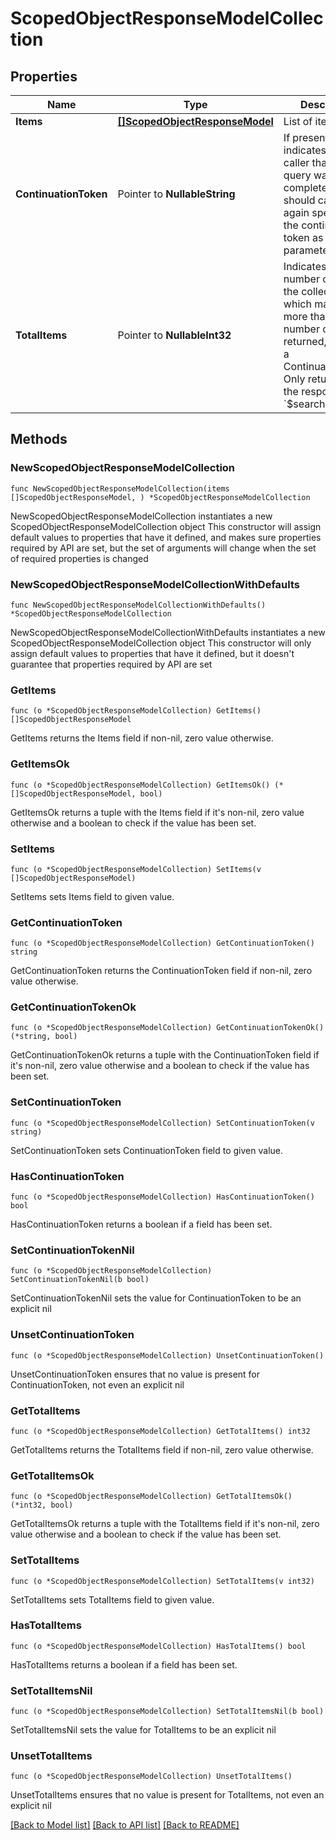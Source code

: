 # ScopedObjectResponseModelCollection

## Properties

Name | Type | Description | Notes
------------ | ------------- | ------------- | -------------
**Items** | [**[]ScopedObjectResponseModel**](ScopedObjectResponseModel.md) | List of items. | 
**ContinuationToken** | Pointer to **NullableString** | If present, indicates to the caller that the query was not complete, and they should call the API again specifying the continuation token as a query parameter. | [optional] 
**TotalItems** | Pointer to **NullableInt32** | Indicates the total number of items in the collection, which may be more than the number of Items returned, if there is a ContinuationToken.  Only returned in the response to &#x60;$search&#x60; APIs. | [optional] 

## Methods

### NewScopedObjectResponseModelCollection

`func NewScopedObjectResponseModelCollection(items []ScopedObjectResponseModel, ) *ScopedObjectResponseModelCollection`

NewScopedObjectResponseModelCollection instantiates a new ScopedObjectResponseModelCollection object
This constructor will assign default values to properties that have it defined,
and makes sure properties required by API are set, but the set of arguments
will change when the set of required properties is changed

### NewScopedObjectResponseModelCollectionWithDefaults

`func NewScopedObjectResponseModelCollectionWithDefaults() *ScopedObjectResponseModelCollection`

NewScopedObjectResponseModelCollectionWithDefaults instantiates a new ScopedObjectResponseModelCollection object
This constructor will only assign default values to properties that have it defined,
but it doesn't guarantee that properties required by API are set

### GetItems

`func (o *ScopedObjectResponseModelCollection) GetItems() []ScopedObjectResponseModel`

GetItems returns the Items field if non-nil, zero value otherwise.

### GetItemsOk

`func (o *ScopedObjectResponseModelCollection) GetItemsOk() (*[]ScopedObjectResponseModel, bool)`

GetItemsOk returns a tuple with the Items field if it's non-nil, zero value otherwise
and a boolean to check if the value has been set.

### SetItems

`func (o *ScopedObjectResponseModelCollection) SetItems(v []ScopedObjectResponseModel)`

SetItems sets Items field to given value.


### GetContinuationToken

`func (o *ScopedObjectResponseModelCollection) GetContinuationToken() string`

GetContinuationToken returns the ContinuationToken field if non-nil, zero value otherwise.

### GetContinuationTokenOk

`func (o *ScopedObjectResponseModelCollection) GetContinuationTokenOk() (*string, bool)`

GetContinuationTokenOk returns a tuple with the ContinuationToken field if it's non-nil, zero value otherwise
and a boolean to check if the value has been set.

### SetContinuationToken

`func (o *ScopedObjectResponseModelCollection) SetContinuationToken(v string)`

SetContinuationToken sets ContinuationToken field to given value.

### HasContinuationToken

`func (o *ScopedObjectResponseModelCollection) HasContinuationToken() bool`

HasContinuationToken returns a boolean if a field has been set.

### SetContinuationTokenNil

`func (o *ScopedObjectResponseModelCollection) SetContinuationTokenNil(b bool)`

 SetContinuationTokenNil sets the value for ContinuationToken to be an explicit nil

### UnsetContinuationToken
`func (o *ScopedObjectResponseModelCollection) UnsetContinuationToken()`

UnsetContinuationToken ensures that no value is present for ContinuationToken, not even an explicit nil
### GetTotalItems

`func (o *ScopedObjectResponseModelCollection) GetTotalItems() int32`

GetTotalItems returns the TotalItems field if non-nil, zero value otherwise.

### GetTotalItemsOk

`func (o *ScopedObjectResponseModelCollection) GetTotalItemsOk() (*int32, bool)`

GetTotalItemsOk returns a tuple with the TotalItems field if it's non-nil, zero value otherwise
and a boolean to check if the value has been set.

### SetTotalItems

`func (o *ScopedObjectResponseModelCollection) SetTotalItems(v int32)`

SetTotalItems sets TotalItems field to given value.

### HasTotalItems

`func (o *ScopedObjectResponseModelCollection) HasTotalItems() bool`

HasTotalItems returns a boolean if a field has been set.

### SetTotalItemsNil

`func (o *ScopedObjectResponseModelCollection) SetTotalItemsNil(b bool)`

 SetTotalItemsNil sets the value for TotalItems to be an explicit nil

### UnsetTotalItems
`func (o *ScopedObjectResponseModelCollection) UnsetTotalItems()`

UnsetTotalItems ensures that no value is present for TotalItems, not even an explicit nil

[[Back to Model list]](../README.md#documentation-for-models) [[Back to API list]](../README.md#documentation-for-api-endpoints) [[Back to README]](../README.md)


